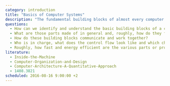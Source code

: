 ```yaml
---
category: introduction
title: "Basics of Computer Systems"
description: "The fundamental building blocks of almost every computer system, a high level description of how they work, what they do and how they play together."
questions:
  - How can we identify and understand the basic building blocks of a computer system and their responsibilities without going into too much detail?
  - What are those parts made of in general and, roughly, how do they fulfil their tasks?
  - How do these building blocks communicate and work together?
  - Who is in charge, what does the control flow look like and which channels are used to delegate tasks.
  - Roughly, how fast and energy efficient are the various parts or processes in comparison to each other?
literature:
  - Inside-the-Machine
  - Computer-Organization-and-Design
  - Computer-Architecture-A-Quantitative-Approach
  - 1408.3821
scheduled: 2016-08-16 9:00:00 +2
---
```

